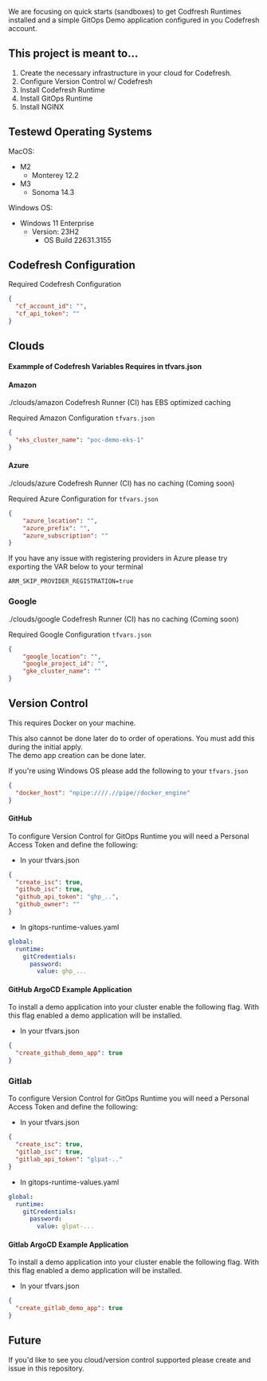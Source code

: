 We are focusing on quick starts (sandboxes) to get Codfresh Runtimes installed and a simple GitOps Demo application configured in you Codefresh account.

## This project is meant to...

1. Create the necessary infrastructure in your cloud for Codefresh.
1. Configure Version Control w/ Codefresh
1. Install Codefresh Runtime
1. Install GitOps Runtime
1. Install NGINX

## Testewd Operating Systems

MacOS:
- M2
  - Monterey 12.2
- M3
  - Sonoma 14.3

Windows OS:
- Windows 11 Enterprise
  - Version: 23H2 
    - OS Build 22631.3155

## Codefresh Configuration

Required Codefresh Configuration

```json
{
  "cf_account_id": "",
  "cf_api_token": ""
}
```

## Clouds

#### Exammple of Codefresh Variables Requires in tfvars.json

#### Amazon
./clouds/amazon
Codefresh Runner (CI) has EBS optimized caching

Required Amazon Configuration `tfvars.json`

```json
{
  "eks_cluster_name": "poc-demo-eks-1"
}
```

#### Azure
./clouds/azure
Codefresh Runner (CI) has no caching (Coming soon)

Required Azure Configuration for `tfvars.json`

```json
{
    "azure_location": "",
    "azure_prefix": "",
    "azure_subscription": ""
}
```

If you have any issue with registering providers in Azure please try exporting the VAR below to your terminal

`ARM_SKIP_PROVIDER_REGISTRATION=true`

### Google
./clouds/google
Codefresh Runner (CI) has no caching (Coming soon)

Required Google Configuration `tfvars.json`

```json
{
    "google_location": "",
    "google_project_id": "",
    "gke_cluster_name": ""
}
```

## Version Control

This requires Docker on your machine.

This also cannot be done later do to order of operations.  You must add this during the initial apply.  
The demo app creation can be done later.

If you're using Windows OS please add the following to your `tfvars.json`

```json
{
  "docker_host": "npipe:////.//pipe//docker_engine"
}
```

#### GitHub


To configure Version Control for GitOps Runtime you will need a Personal Access Token and define the following:

- In your tfvars.json

```json
{
  "create_isc": true,
  "github_isc": true,
  "github_api_token": "ghp_..",
  "github_owner": ""
}
```

- In gitops-runtime-values.yaml

```yaml
global:
  runtime:
    gitCredentials:
      password: 
        value: ghp_...

```

#### GitHub ArgoCD Example Application

To install a demo application into your cluster enable the following flag.  With this flag enabled a demo application will be installed.

- In your tfvars.json

```json
{
  "create_github_demo_app": true
}
```

### Gitlab


To configure Version Control for GitOps Runtime you will need a Personal Access Token and define the following:

- In your tfvars.json

```json
{
  "create_isc": true,
  "gitlab_isc": true,
  "gitlab_api_token": "glpat-.."
}
```

- In gitops-runtime-values.yaml

```yaml
global:
  runtime:
    gitCredentials:
      password: 
        value: glpat-...

```

#### Gitlab ArgoCD Example Application

To install a demo application into your cluster enable the following flag.  With this flag enabled a demo application will be installed.

- In your tfvars.json

```json
{
  "create_gitlab_demo_app": true
}
```


## Future

If you'd like to see you cloud/version control supported please create and issue in this repository.
